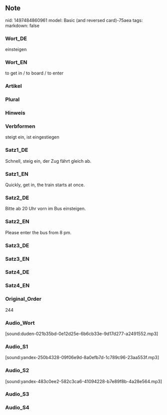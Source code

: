 ## Note
nid: 1497484860961
model: Basic (and reversed card)-75aea
tags: 
markdown: false

### Wort_DE
einsteigen

### Wort_EN
to get in / to board / to enter

### Artikel


### Plural


### Hinweis


### Verbformen
steigt ein, ist eingestiegen

### Satz1_DE
Schnell, steig ein, der Zug fährt gleich ab.

### Satz1_EN
Quickly, get in, the train starts at once.

### Satz2_DE
Bitte ab 20 Uhr vorn im Bus einsteigen.

### Satz2_EN
Please enter the bus from 8 pm.

### Satz3_DE


### Satz3_EN


### Satz4_DE


### Satz4_EN


### Original_Order
244

### Audio_Wort
[sound:duden-021b35bd-0e12d25e-6b6cb33e-9d17d277-a2491552.mp3]

### Audio_S1
[sound:yandex-250b4328-09f06e9d-8a0efb7d-1c789c96-23aa553f.mp3]

### Audio_S2
[sound:yandex-483c0ee2-582c3ca6-41094228-b7e89f8b-4a28e564.mp3]

### Audio_S3


### Audio_S4

